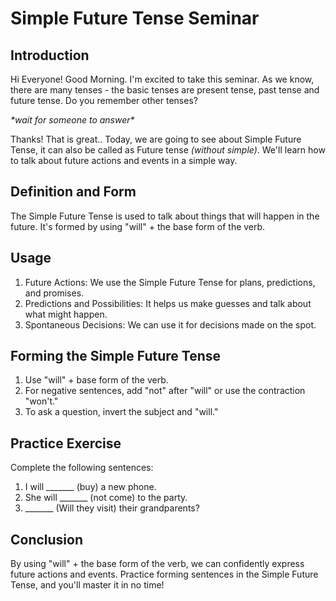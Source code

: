 # Simple Future Tense Seminar

## Introduction
Hi Everyone! Good Morning. I'm excited to take this seminar.  As we know, there are many tenses - the basic tenses are present tense, past tense and future tense. Do you remember other tenses?
 
*\*wait for someone to answer\**

Thanks! That is great.. Today, we are going to see about Simple Future Tense, it can also be called as Future tense *(without simple)*. We'll learn how to talk about future actions and events in a simple way.

## Definition and Form
The Simple Future Tense is used to talk about things that will happen in the future. It's formed by using "will" + the base form of the verb.

## Usage
1. Future Actions: We use the Simple Future Tense for plans, predictions, and promises.
2. Predictions and Possibilities: It helps us make guesses and talk about what might happen.
3. Spontaneous Decisions: We can use it for decisions made on the spot.

## Forming the Simple Future Tense
1. Use "will" + base form of the verb.
2. For negative sentences, add "not" after "will" or use the contraction "won't."
3. To ask a question, invert the subject and "will."

## Practice Exercise
Complete the following sentences:
1. I will _______ (buy) a new phone.
2. She will _______ (not come) to the party.
3. _______ (Will they visit) their grandparents?

## Conclusion
By using "will" + the base form of the verb, we can confidently express future actions and events. Practice forming sentences in the Simple Future Tense, and you'll master it in no time!
